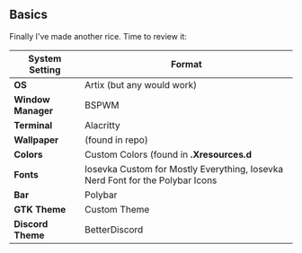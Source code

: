 ## Basics

Finally I've made another rice. Time to review it:

|      System Setting      |        Format       |
|--------------------------|---------------------|
|   **OS**                 |   Artix (but any would work)           |
|   **Window Manager**  |   BSPWM  |
|   **Terminal**  |  Alacritty   |
|   **Wallpaper**  |  (found in repo)   |
|   **Colors** | Custom Colors (found in **.Xresources.d** |
|   **Fonts** | Iosevka Custom for Mostly Everything, Iosevka Nerd Font for the Polybar Icons |
|   **Bar**  | Polybar |
|   **GTK Theme** | Custom Theme |
|   **Discord Theme** | BetterDiscord |
 






